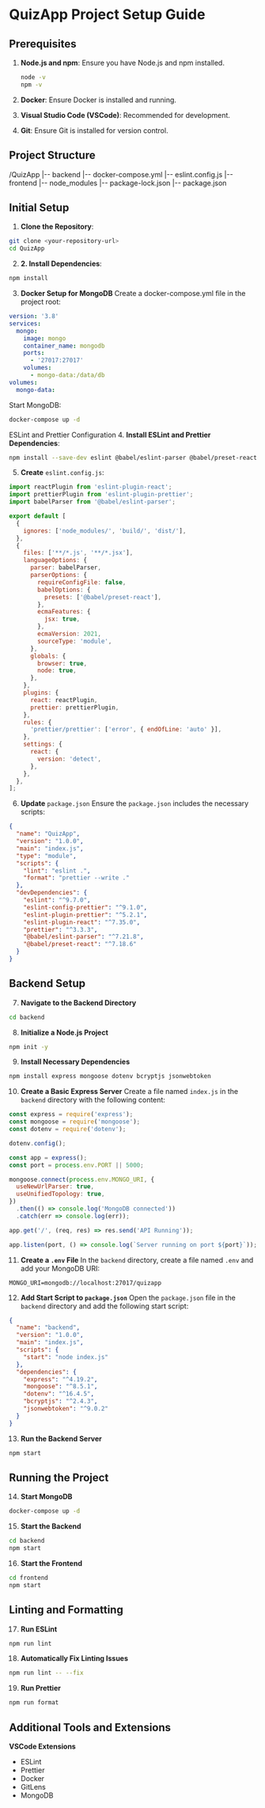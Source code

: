 # QuizApp Project Setup Guide

## Prerequisites

1. **Node.js and npm**: Ensure you have Node.js and npm installed.
   ```bash
   node -v
   npm -v

2. **Docker**: Ensure Docker is installed and running.

3. **Visual Studio Code (VSCode)**: Recommended for development.

4. **Git**: Ensure Git is installed for version control.

## Project Structure

/QuizApp
  |-- backend
  |-- docker-compose.yml
  |-- eslint.config.js
  |-- frontend
  |-- node_modules
  |-- package-lock.json
  |-- package.json

## Initial Setup

1. **Clone the Repository**:
```bash
git clone <your-repository-url>
cd QuizApp
```

2. **2. Install Dependencies**:
```bash
npm install
```

3. **Docker Setup for MongoDB**
Create a docker-compose.yml file in the project root:
```yaml
version: '3.8'
services:
  mongo:
    image: mongo
    container_name: mongodb
    ports:
      - '27017:27017'
    volumes:
      - mongo-data:/data/db
volumes:
  mongo-data:
```
Start MongoDB:
```bash
docker-compose up -d
```

ESLint and Prettier Configuration
4. **Install ESLint and Prettier Dependencies**:
```bash
npm install --save-dev eslint @babel/eslint-parser @babel/preset-react eslint-config-prettier eslint-plugin-prettier eslint-plugin-react prettier
```

5. **Create** `eslint.config.js`:
```javascript
import reactPlugin from 'eslint-plugin-react';
import prettierPlugin from 'eslint-plugin-prettier';
import babelParser from '@babel/eslint-parser';

export default [
  {
    ignores: ['node_modules/', 'build/', 'dist/'],
  },
  {
    files: ['**/*.js', '**/*.jsx'],
    languageOptions: {
      parser: babelParser,
      parserOptions: {
        requireConfigFile: false,
        babelOptions: {
          presets: ['@babel/preset-react'],
        },
        ecmaFeatures: {
          jsx: true,
        },
        ecmaVersion: 2021,
        sourceType: 'module',
      },
      globals: {
        browser: true,
        node: true,
      },
    },
    plugins: {
      react: reactPlugin,
      prettier: prettierPlugin,
    },
    rules: {
      'prettier/prettier': ['error', { endOfLine: 'auto' }],
    },
    settings: {
      react: {
        version: 'detect',
      },
    },
  },
];
```

6. **Update** `package.json`
Ensure the `package.json` includes the necessary scripts:
```json
{
  "name": "QuizApp",
  "version": "1.0.0",
  "main": "index.js",
  "type": "module",
  "scripts": {
    "lint": "eslint .",
    "format": "prettier --write ."
  },
  "devDependencies": {
    "eslint": "^9.7.0",
    "eslint-config-prettier": "^9.1.0",
    "eslint-plugin-prettier": "^5.2.1",
    "eslint-plugin-react": "^7.35.0",
    "prettier": "^3.3.3",
    "@babel/eslint-parser": "^7.21.8",
    "@babel/preset-react": "^7.18.6"
  }
}
```

## Backend Setup

7. **Navigate to the Backend Directory**
```bash
cd backend
```

8. **Initialize a Node.js Project**
```bash
npm init -y
```

9. **Install Necessary Dependencies**
```bash
npm install express mongoose dotenv bcryptjs jsonwebtoken
```

10. **Create a Basic Express Server**
Create a file named `index.js` in the `backend` directory with the following content:
```javascript
const express = require('express');
const mongoose = require('mongoose');
const dotenv = require('dotenv');

dotenv.config();

const app = express();
const port = process.env.PORT || 5000;

mongoose.connect(process.env.MONGO_URI, {
  useNewUrlParser: true,
  useUnifiedTopology: true,
})
  .then(() => console.log('MongoDB connected'))
  .catch(err => console.log(err));

app.get('/', (req, res) => res.send('API Running'));

app.listen(port, () => console.log(`Server running on port ${port}`));
```

11. **Create a `.env` File**
In the `backend` directory, create a file named `.env` and add your MongoDB URI:
```plaintext
MONGO_URI=mongodb://localhost:27017/quizapp
```

12. **Add Start Script to `package.json`**
Open the `package.json` file in the `backend` directory and add the following start script:
```json
{
  "name": "backend",
  "version": "1.0.0",
  "main": "index.js",
  "scripts": {
    "start": "node index.js"
  },
  "dependencies": {
    "express": "^4.19.2",
    "mongoose": "^8.5.1",
    "dotenv": "^16.4.5",
    "bcryptjs": "^2.4.3",
    "jsonwebtoken": "^9.0.2"
  }
}
```

13. **Run the Backend Server**
```bash
npm start
```

## Running the Project

14. **Start MongoDB**
```bash
docker-compose up -d
```

15. **Start the Backend**
```bash
cd backend
npm start
```

16. **Start the Frontend**
```bash
cd frontend
npm start
```

## Linting and Formatting

17. **Run ESLint**
```bash
npm run lint
```

18. **Automatically Fix Linting Issues**
```bash
npm run lint -- --fix
```

19. **Run Prettier**
```bash
npm run format
```

## Additional Tools and Extensions

**VSCode Extensions**
- ESLint
- Prettier
- Docker
- GitLens
- MongoDB